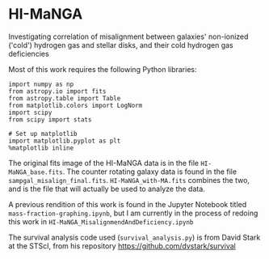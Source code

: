 # HI-MaNGA
Investigating correlation of misalignment between galaxies' non-ionized ('cold') hydrogen gas and stellar disks, and their cold hydrogen gas deficiencies

Most of this work requires the following Python libraries:

```
import numpy as np
from astropy.io import fits
from astropy.table import Table
from matplotlib.colors import LogNorm
import scipy
from scipy import stats

# Set up matplotlib
import matplotlib.pyplot as plt
%matplotlib inline
```

The original fits image of the HI-MaNGA data is in the file `HI-MaNGA_base.fits`.
The counter rotating galaxy data is found in the file `sampgal_misalign_final.fits`.
`HI-MaNGA_with-MA.fits` combines the two, and is the file that will actually be used to analyze the data.

A previous rendition of this work is found in the Jupyter Notebook titled `mass-fraction-graphing.ipynb`, but I am
currently in the process of redoing this work in `HI-MaNGA_MisalignmendAndDeficiency.ipynb`

The survival analysis code used (`survival_analysis.py`) is from David Stark at the STScI, from
his repository https://github.com/dvstark/survival 
